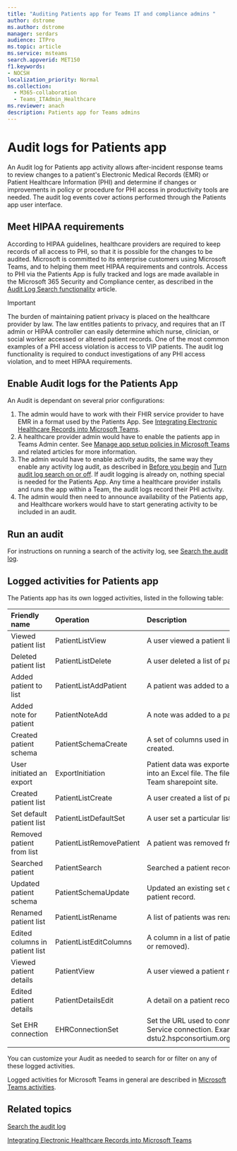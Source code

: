 ```yaml
---
title: "Auditing Patients app for Teams IT and compliance admins "
author: dstrome
ms.author: dstrome 
manager: serdars
audience: ITPro
ms.topic: article 
ms.service: msteams 
search.appverid: MET150
f1.keywords:
- NOCSH
localization_priority: Normal
ms.collection: 
  - M365-collaboration
  - Teams_ITAdmin_Healthcare
ms.reviewer: anach
description: Patients app for Teams admins
---
```


# Audit logs for Patients app

An Audit log for Patients app activity allows after-incident response teams to review changes to a patient's Electronic Medical Records (EMR) or Patient Healthcare Information (PHI) and determine if changes or improvements in policy or procedure for PHI access in productivity tools are needed. The audit log events cover actions performed through the Patients app user interface.

## Meet HIPAA requirements

According to HIPAA guidelines, healthcare providers are required to keep records of all access to PHI, so that it is possible for the changes to be audited. Microsoft is committed to its enterprise customers using Microsoft Teams, and to helping them meet HIPAA requirements and controls. Access to PHI via the Patients App is fully tracked and logs are made available in the Microsoft 365 Security and Compliance center, as described in the [Audit Log Search functionality](https://docs.microsoft.com/microsoft-365/compliance/search-the-audit-log-in-security-and-compliance) article.

> [!IMPORTANT]
> The burden of maintaining patient privacy is placed on the healthcare provider by law. The law entitles patients to privacy, and requires that an IT admin or HIPAA controller can easily determine which nurse, clinician, or social worker accessed or altered patient records. One of the most common examples of a PHI access violation is access to VIP patients. The audit log functionality is required to conduct investigations of any PHI access violation, and to meet HIPAA requirements.

<!-- add an image from the security and compliance center audit log search page showing an event, Ansuman please let me know whether we need to copy an existing screen shot (and which one) or grab a new one -->

## Enable Audit logs for the Patients App

An Audit is dependant on several prior configurations:

1. The admin would have to work with their FHIR service provider to have EMR in a format used by the Patients App. See [Integrating Electronic Healthcare Records into Microsoft Teams](patients-app.md).
2. A healthcare provider admin would have to enable the patients app in Teams Admin center. See [Manage app setup policies in Microsoft Teams](../../teams-app-setup-policies.md) and related articles for more information.
3. The admin would have to enable activity audits, the same way they enable any activity log audit, as described in [Before you begin](https://docs.microsoft.com/microsoft-365/compliance/search-the-audit-log-in-security-and-compliance#before-you-begin) and [Turn audit log search on or off](https://docs.microsoft.com/office365/securitycompliance/turn-audit-log-search-on-or-off#turn-on-audit-log-search). If audit logging is already on, nothing special is needed for the Patients App. Any time a healthcare provider installs and runs the app within a Team, the audit logs record their PHI activity.
4. The admin would then need to announce availability of the Patients app, and Healthcare workers would have to start generating activity to be included in an audit.

<!-- add link out to client doc when available -->

## Run an audit

For instructions on running a search of the activity log, see [Search the audit log](https://docs.microsoft.com/office365/securitycompliance/search-the-audit-log-in-security-and-compliance#search-the-audit-log).

## Logged activities for Patients app

The Patients app has its own logged activities, listed in the following table:

|Friendly name |Operation|Description|
|:---|:---|:---|
| Viewed patient list | PatientListView | A user viewed a patient list.|
| Deleted patient list | PatientListDelete | A user deleted a list of patients.|
| Added patient to list | PatientListAddPatient | A patient was added to a list of patients. |
| Added note for patient | PatientNoteAdd | A note was added to a patient record. |
| Created patient schema | PatientSchemaCreate | A set of columns used in the patient record was created. |
| User initiated an export | ExportInitiation | Patient data was exported from the Patients app into an Excel file. The file will be saved in the Team sharepoint site. |
| Created patient list | PatientListCreate | A user created a list of patients.|
| Set default patient list| PatientListDefaultSet| A user set a particular list as the default list.|
| Removed patient from list| PatientListRemovePatient | A patient was removed from a list of patients. |
| Searched patient | PatientSearch | Searched a patient record in the EHR service. |
| Updated patient schema | PatientSchemaUpdate  | Updated an existing set of columns used in the patient record. |<!-- | Moved patient to a different list| PatientMoved | The patient record was moved from one list to another. |-->
| Renamed patient list | PatientListRename | A list of patients was renamed. |
| Edited columns in patient list | PatientListEditColumns | A column in a list of patients was edited (added or removed). |
| Viewed patient details | PatientView | A user viewed a patient record.|
| Edited patient details | PatientDetailsEdit | A detail on a patient record was edited. |
| Set EHR connection | EHRConnectionSet | Set the URL used to connect to the EHR FHIR Service connection. Example: https://<span>api-v8-dstu2.hspconsortium.org/ContosoHospital/open</span>  |
||||

You can customize your Audit as needed to search for or filter on any of these logged activities.

Logged activities for Microsoft Teams in general are described in [Microsoft Teams activities](https://docs.microsoft.com/office365/securitycompliance/search-the-audit-log-in-security-and-compliance#microsoft-teams-activities).

## Related topics

[Search the audit log](https://docs.microsoft.com/microsoft-365/compliance/search-the-audit-log-in-security-and-compliance)

[Integrating Electronic Healthcare Records into Microsoft Teams](patients-app.md)
